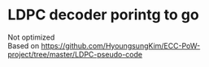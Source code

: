 # LDPC decoder porintg to go
Not optimized  
Based on https://github.com/HyoungsungKim/ECC-PoW-project/tree/master/LDPC-pseudo-code
